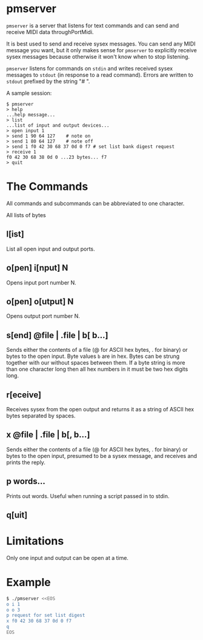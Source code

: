 # pmserver

`pmserver` is a server that listens for text commands and can send and
receive MIDI data throughPortMidi.

It is best used to send and receive sysex messages. You can send any MIDI message
you want, but it only makes sense for `pmserver` to explicitly receive sysex
messages because otherwise it won't know when to stop listening.

`pmserver` listens for commands on `stdin` and writes received sysex
messages to `stdout` (in response to a read command). Errors are written to
`stdout` prefixed by the string "# ".

A sample session:

```
$ pmserver
> help
...help message...
> list
...list of input and output devices...
> open input 1
> send 1 90 64 127    # note on
> send 1 80 64 127    # note off
> send 1 f0 42 30 68 37 0d 0 f7 # set list bank digest request
> receive 1
f0 42 30 68 38 0d 0 ...23 bytes... f7
> quit
```

# The Commands

All commands and subcommands can be abbreviated to one character.

All lists of bytes

## l[ist]

List all open input and output ports.

## o[pen] i[nput] N

Opens input port number N.

## o[pen] o[utput] N

Opens output port number N.

## s[end] @file | .file | b[ b...]

Sends either the contents of a file (@ for ASCII hex bytes, . for binary) or
bytes to the open input. Byte values `b` are in hex. Bytes can be strung
together with our without spaces between them. If a byte string is more than
one character long then all hex numbers in it must be two hex digits long.

## r[eceive]

Receives sysex from the open output and returns it as a string of ASCII hex
bytes separated by spaces.

## x @file | .file | b[, b...]

Sends either the contents of a file (@ for ASCII hex bytes, . for binary) or
bytes to the open input, presumed to be a sysex message, and receives and
prints the reply.

## p words...

Prints out words. Useful when running a script passed in to stdin.

## q[uit]

# Limitations

Only one input and output can be open at a time.

# Example

```sh
$ ./pmserver <<EOS
o i 1
o o 3
p request for set list digest
x f0 42 30 68 37 0d 0 f7
q
EOS
```
